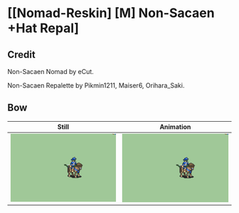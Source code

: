 # [\[Nomad-Reskin\] \[M\] Non-Sacaen +Hat Repal]

## Credit

Non-Sacaen Nomad by eCut.

Non-Sacaen Repalette by Pikmin1211, Maiser6, Orihara_Saki.

## Bow

| Still | Animation |
| :---: | :-------: |
| ![Bow still](./Bow_000.png) | ![Bow animation](./Bow.gif) |
